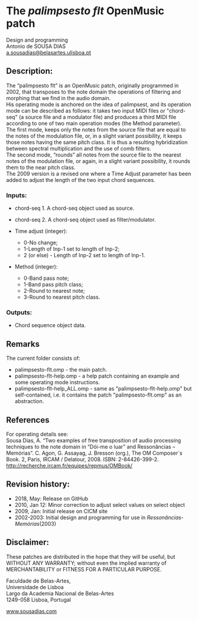 # The _palimpsesto flt_ OpenMusic patch

Design and programming<br>
Antonio de SOUSA DIAS<br>
a.sousadias@belasartes.ulisboa.pt

## Description:
The “palimpsesto flt” is an OpenMusic patch, originally programmed in 2002, that transposes to the note domain the operations of filtering and morphing that we find in the audio domain.<br>
His operating mode is anchored on the idea of palimpsest, and its operation mode can be described as follows:  it takes two input MIDI files or "chord-seq" (a source file and a modulator file) and produces a third MIDI file according to one of two main operation modes (the Method parameter).<br>
The first mode, keeps only the notes from the source file that are equal to the notes of the modulation file, or, in a slight variant possibility, it keeps those notes having the same pitch class. It is thus a resulting hybridization between spectral multiplication and the use of comb filters.<br>
The second mode, “rounds” all notes from the source file to the nearest notes of the modulation file, or again, in a slight variant possibility, it rounds them to the near pitch class.<br>
The 2009 version is a revised one where a Time Adjust parameter has been added to adjust the length of the two input chord sequences.<br>

### Inputs:
- chord-seq 1. A chord-seq object used as source.
- chord-seq 2. A chord-seq object used as filter/modulator.
- Time adjust (integer):
  - 0-No change;
  - 1-Length of Inp-1 set to length of Inp-2;
  - 2 (or else) - Length of Inp-2 set to length of Inp-1.
	
- Method (integer):<br>
  - 0-Band pass note;
  - 1-Band pass pitch class;
  - 2-Round to nearest note;
  - 3-Round to nearest pitch class.
	
### Outputs:
- Chord sequence object data.

## Remarks
The current folder consists of:<br>
- palimpsesto-flt.omp - the main patch.<br>
- palimpsesto-flt-help.omp - a help patch containing an example and some operating mode instructions.<br>
- palimpsesto-flt-help_ALL.omp - same as "palimpsesto-flt-help.omp" but self-contained, i.e. it contains the patch "palimpsesto-flt.omp" as an abstraction.<br>

## References
For operating details see:<br>
Sousa Dias, A. “Two examples of free transposition of audio processing techniques to the note domain in “Dói-me o luar” and Ressonâncias – Memórias”. C. Agon, G. Assayag, J. Bresson (org.), The OM Composer´s Book. 2, Paris, IRCAM / Delatour, 2008.
ISBN: 2-84426-399-2.
http://recherche.ircam.fr/equipes/repmus/OMBook/


## Revision history:
- 2018, May: Release on GitHub<br>
- 2010, Jan 12: Minor correction to adjust select values on select object<br>
- 2009, Jan: Initial release on CICM site<br>
- 2002-2003: Initial design and programming for use in _Ressonâncias-Memórias_(2003)<br>

## Disclaimer:
These patches are distributed in the hope that they will be useful, but WITHOUT ANY WARRANTY; without even the implied warranty of MERCHANTABILITY or FITNESS FOR A PARTICULAR PURPOSE.<br>

Faculdade de Belas-Artes,<br>
Universidade de Lisboa<br>
Largo da Academia Nacional de Belas-Artes<br>
1249-058 Lisboa, Portugal<br>

www.sousadias.com


